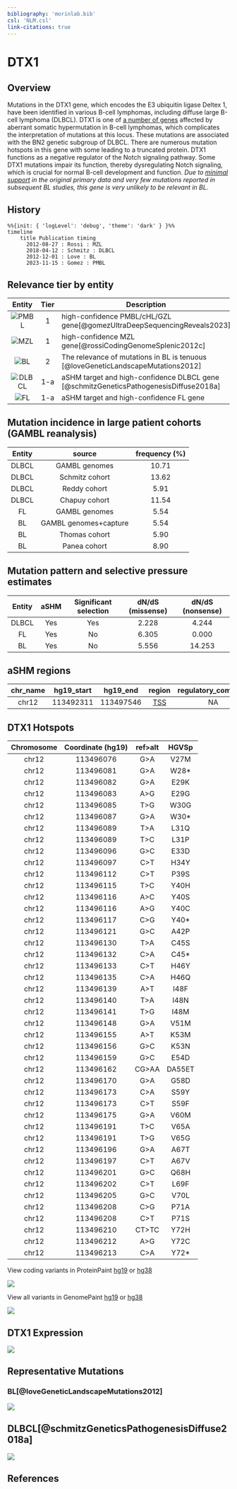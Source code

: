 ```yaml
---
bibliography: 'morinlab.bib'
csl: 'NLM.csl'
link-citations: true
---
```

# DTX1

## Overview
Mutations in the DTX1 gene, which encodes the E3 ubiquitin ligase Deltex 1, have been identified in various B-cell lymphomas, including diffuse large B-cell lymphoma (DLBCL). DTX1 is one of [a number of genes](https://github.com/morinlab/LLMPP/wiki/ashm) affected by aberrant somatic hypermutation in B-cell lymphomas, which complicates the interpretation of mutations at this locus. These mutations are associated with the BN2 genetic subgroup of DLBCL. There are numerous mutation hotspots in this gene with some leading to a truncated protein. DTX1 functions as a negative regulator of the Notch signaling pathway. Some DTX1 mutations impair its function, thereby dysregulating Notch signaling, which is crucial for normal B-cell development and function.  *Due to [minimal support](DLGAP1#representative-mutation) in the original primary data and very few mutations reported in subsequent BL studies, this gene is very unlikely to be relevant in BL.* 


## History
```mermaid
%%{init: { 'logLevel': 'debug', 'theme': 'dark' } }%%
timeline
    title Publication timing
      2012-08-27 : Rossi : MZL
      2018-04-12 : Schmitz : DLBCL
      2012-12-01 : Love : BL
      2023-11-15 : Gomez : PMBL
```

## Relevance tier by entity

|Entity|Tier|Description                           |
|:------:|:----:|--------------------------------------|
|![PMBL](images/icons/PMBL_tier1.png)|1|high-confidence PMBL/cHL/GZL gene[@gomezUltraDeepSequencingReveals2023]|
|![MZL](images/icons/MZL_tier1.png)|1|high-confidence MZL gene[@rossiCodingGenomeSplenic2012c]|
|![BL](images/icons/BL_tier2.png)    |2 | The relevance of mutations in BL is tenuous [@loveGeneticLandscapeMutations2012]|
|![DLBCL](images/icons/DLBCL_tier1.png) |1-a | aSHM target and high-confidence DLBCL gene            [@schmitzGeneticsPathogenesisDiffuse2018a]|
|![FL](images/icons/FL_tier1.png)    |1-a | aSHM target and high-confidence FL gene               |

## Mutation incidence in large patient cohorts (GAMBL reanalysis)

|Entity|source               |frequency (%)|
|:------:|:---------------------:|:-------------:|
|DLBCL |GAMBL genomes        |10.71        |
|DLBCL |Schmitz cohort       |13.62        |
|DLBCL |Reddy cohort         | 5.91        |
|DLBCL |Chapuy cohort        |11.54        |
|FL    |GAMBL genomes        | 5.54        |
|BL    |GAMBL genomes+capture| 5.54        |
|BL    |Thomas cohort        | 5.90        |
|BL    |Panea cohort         | 8.90        |

## Mutation pattern and selective pressure estimates

|Entity|aSHM|Significant selection|dN/dS (missense)|dN/dS (nonsense)|
|:------:|:----:|:---------------------:|:----------------:|:----------------:|
|DLBCL |Yes |Yes                  |2.228           | 4.244          |
|FL    |Yes |No                   |6.305           | 0.000          |
|BL    |Yes |No                   |5.556           |14.253          |

## aSHM regions

|chr_name|hg19_start|hg19_end |region                                                                                      |regulatory_comment|
|:--------:|:----------:|:---------:|:--------------------------------------------------------------------------------------------:|:------------------:|
|chr12   |113492311 |113497546|[TSS](https://genome.ucsc.edu/s/rdmorin/GAMBL%20hg19?position=chr12%3A113492311%2D113497546)|NA                |


## DTX1 Hotspots

| Chromosome |Coordinate (hg19) | ref>alt | HGVSp | 
 | :---:| :---: | :--: | :---: |
| chr12 | 113496076 | G>A | V27M |
| chr12 | 113496081 | G>A | W28* |
| chr12 | 113496082 | G>A | E29K |
| chr12 | 113496083 | A>G | E29G |
| chr12 | 113496085 | T>G | W30G |
| chr12 | 113496087 | G>A | W30* |
| chr12 | 113496089 | T>A | L31Q |
| chr12 | 113496089 | T>C | L31P |
| chr12 | 113496096 | G>C | E33D |
| chr12 | 113496097 | C>T | H34Y |
| chr12 | 113496112 | C>T | P39S |
| chr12 | 113496115 | T>C | Y40H |
| chr12 | 113496116 | A>C | Y40S |
| chr12 | 113496116 | A>G | Y40C |
| chr12 | 113496117 | C>G | Y40* |
| chr12 | 113496121 | G>C | A42P |
| chr12 | 113496130 | T>A | C45S |
| chr12 | 113496132 | C>A | C45* |
| chr12 | 113496133 | C>T | H46Y |
| chr12 | 113496135 | C>A | H46Q |
| chr12 | 113496139 | A>T | I48F |
| chr12 | 113496140 | T>A | I48N |
| chr12 | 113496141 | T>G | I48M |
| chr12 | 113496148 | G>A | V51M |
| chr12 | 113496155 | A>T | K53M |
| chr12 | 113496156 | G>C | K53N |
| chr12 | 113496159 | G>C | E54D |
| chr12 | 113496162 | CG>AA | DA55ET |
| chr12 | 113496170 | G>A | G58D |
| chr12 | 113496173 | C>A | S59Y |
| chr12 | 113496173 | C>T | S59F |
| chr12 | 113496175 | G>A | V60M |
| chr12 | 113496191 | T>C | V65A |
| chr12 | 113496191 | T>G | V65G |
| chr12 | 113496196 | G>A | A67T |
| chr12 | 113496197 | C>T | A67V |
| chr12 | 113496201 | G>C | Q68H |
| chr12 | 113496202 | C>T | L69F |
| chr12 | 113496205 | G>C | V70L |
| chr12 | 113496208 | C>G | P71A |
| chr12 | 113496208 | C>T | P71S |
| chr12 | 113496210 | CT>TC | Y72H |
| chr12 | 113496212 | A>G | Y72C |
| chr12 | 113496213 | C>A | Y72* |

View coding variants in ProteinPaint [hg19](https://morinlab.github.io/LLMPP/GAMBL/DTX1_protein.html)  or [hg38](https://morinlab.github.io/LLMPP/GAMBL/DTX1_protein_hg38.html)

![](images/proteinpaint/DTX1_NM_004416.svg)

View all variants in GenomePaint [hg19](https://morinlab.github.io/LLMPP/GAMBL/DTX1.html)  or [hg38](https://morinlab.github.io/LLMPP/GAMBL/DTX1_hg38.html)

![](images/proteinpaint/DTX1.svg)

## DTX1 Expression
![](images/gene_expression/DTX1_by_pathology.svg)

## Representative Mutations

### BL[@loveGeneticLandscapeMutations2012]

![](primary/Love_DLGAP_chr18_3869854.png)

## DLBCL[@schmitzGeneticsPathogenesisDiffuse2018a]

![](primary/Schmitz_113058428--DTX1--T_C--DLBCL11460T.pad100.png)


## References

<!-- BL: paneaWholeGenomeLandscape2019 -->
<!-- BL: paneaWholeGenomeLandscape2019 -->
<!-- DLBCL: schmitzGeneticsPathogenesisDiffuse2018a -->
<!-- MZL: rossiCodingGenomeSplenic2012c -->
<!-- PMBL: gomezUltraDeepSequencingReveals2023 -->
